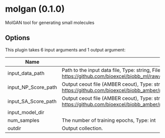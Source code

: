 # molgan (0.1.0)
MolGAN tool for generating small molecules

## Options

This plugin takes 6 input arguments    and 1 output argument:

| Name          | Description             | I/O    | Type   | Default |
|---------------|-------------------------|--------|--------|---------|
| input_data_path | Path to the input data file, Type: string, File type: input, Accepted formats: pkl, Example file: https://github.com/bioexcel/biobb_ml/raw/master/biobb_ml/test/reference/classification/ref_output_model_support_vector_machine.pkl | Input | string | string |
| input_NP_Score_path | Output ceout file (AMBER ceout), Type: string, File type: input, Accepted formats: gz, Example file: https://github.com/bioexcel/biobb_amber/raw/master/biobb_amber/test/data/cphstats/sander.ceout.gz | Input | string | string |
| input_SA_Score_path | Output ceout file (AMBER ceout), Type: string, File type: input, Accepted formats: gz, Example file: https://github.com/bioexcel/biobb_amber/raw/master/biobb_amber/test/data/cphstats/sander.ceout.gz | Input | string | string |
| input_model_dir |  | Input | string | string |
| num_samples | The number of training epochs, Type: int | Input | int | int |
| outdir | Output collection. | Output | collection | collection |

